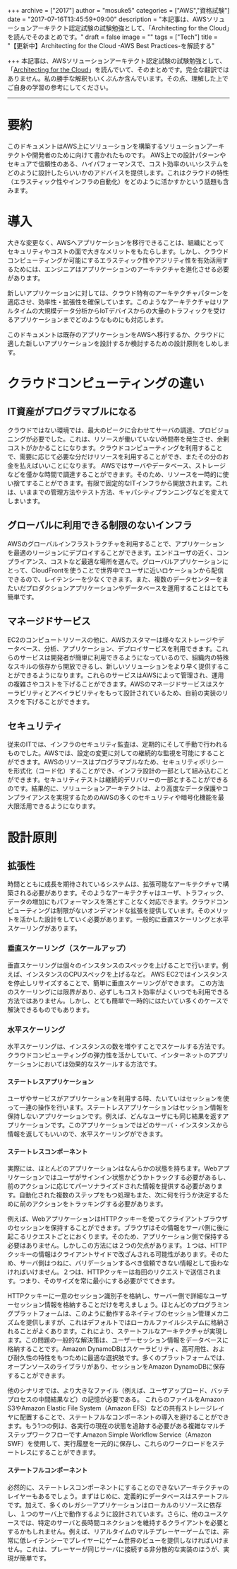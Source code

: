 +++
archive = ["2017"]
author = "mosuke5"
categories = ["AWS","資格試験"]
date = "2017-07-16T13:45:59+09:00"
description = "本記事は、AWSソリューションアーキテクト認定試験の試験勉強として、「Architecting for the Cloud」を読んでそのまとめです。"
draft = false
image = ""
tags = ["Tech"]
title = "【更新中】Architecting for the Cloud -AWS Best Practices-を解読する"

+++
本記事は、AWSソリューションアーキテクト認定試験の試験勉強として、「[Architecting for the Cloud](https://d1.awsstatic.com/whitepapers/AWS_Cloud_Best_Practices.pdf)」を読んでいて、そのまとめです。完全な翻訳ではありません。私の勝手な解釈もいくぶんか含んでいます。その点、理解した上でご自身の学習の参考にしてください。

<!--more-->

---

# 要約
このドキュメントはAWS上にソリューションを構築するソリューションアーキテクトや開発者のために向けて書かれたものです。
AWS上での設計パターンやセキュアで信頼性のある、ハイパフォーマンスで、コスト効率のいいシステムをどのように設計したらいいかのアドバイスを提供します。これはクラウドの特性（エラスティック性やインフラの自動化）をどのように活かすかという話題も含みます。

# 導入
大きな変更なく、AWSへアプリケーションを移行できることは、組織にとってセキュリティやコストの面で大きなメリットをもたらします。しかし、クラウドコンピューティングか可能にするエラスティック性やアジリティ性を有効活用するためには、エンジニアはアプリケーションのアーキテクチャを進化させる必要があります。

新しいアプリケーションに対しては、クラウド特有のアーキテクチャパターンを適応させ、効率性・拡張性を確保しています。このようなアーキテクチャはリアルタイムの大規模データ分析からIoTデバイスからの大量のトラフィックを受けるアプリケーションまでどのようなものにも対応します。

このドキュメントは既存のアプリケーションをAWSへ移行するか、クラウドに適した新しいアプリケーションを設計するか検討するための設計原則をしめします。

# クラウドコンピューティングの違い
## IT資産がプログラマブルになる
クラウドではない環境では、最大のピークに合わせてサーバの調達、プロビジョニングが必要でした。これは、リソースが働いていない時間帯を発生させ、余剰コストがかかることになります。クラウドコンピューティングを利用することで、需要に応じて必要な分だけリソースを利用することができ、またその分のお金を払えばいいことになります。
AWSではサーバやデータベース、ストレージなどを僅かな時間で調達することができます。そのため、リソースを一時的に使い捨てすることができます。有限で固定的なITインフラから開放されます。これは、いままでの管理方法やテスト方法、キャパシティプランニングなどを変えてしまいます。

## グローバルに利用できる制限のないインフラ
AWSのグローバルインフラストラクチャを利用することで、アプリケーションを最適のリージョンにデプロイすることができます。エンドユーザの近く、コンプライアンス、コストなど最適な場所を選んで。グローバルアプリケーションにとって、CloudFrontを使うことで世界中でユーザに近いロケーションから配信できるので、レイテンシーを少なくできます。また、複数のデータセンターをまたいだプロダクションアプリケーションやデータベースを運用することはとても簡単です。

## マネージドサービス
EC2のコンピュートリソースの他に、AWSカスタマーは様々なストレージやデータベース、分析、アプリケーション、デプロイサービスを利用できます。これらのサービスは開発者が簡単に利用できるようになっているので、組織内の特殊なスキルの依存から開放できるし、新しいソリューションをより早く提供することができるようになります。これらのサービスはAWSによって管理され、運用の複雑さやコストを下げることができます。AWSのマネージドサービスはスケーラビリティとアベイラビリティをもって設計されているため、自前の実装のリスクを下げることができます。

## セキュリティ
従来のITでは、インフラのセキュリティ監査は、定期的にそして手動で行われるものでした。AWSでは、設定の変更に対しての継続的な監視を可能にすることができます。AWSのリソースはプログラマブルなため、セキュリティポリシーを形式化（コード化）することができ、インフラ設計の一部として組み込むことができます。セキュリティテストは継続的デリバリーの一部とすることができるのです。結果的に、ソリューションアーキテクトは、より高度なデータ保護やコンプライアンスを実現するためのAWSの多くのセキュリティや暗号化機能を最大限活用できるようになります。


# 設計原則
## 拡張性
時間とともに成長を期待されているシステムは、拡張可能なアーキテクチャで構築される必要があります。そのようなアーキテクチャはユーザ、トラフィック、データの増加にもパフォーマンスを落とすことなく対応できます。クラウドコンピューティングは制限がないオンデマンドな拡張を提供しています。そのメリットを活かした設計をしていく必要があります。一般的に垂直スケーリングと水平スケーリングがあります。

### 垂直スケーリング（スケールアップ）
垂直スケーリングは個々のインスタンスのスペックを上げることで行います。例えば、インスタンスのCPUスペックを上げるなど。
AWS EC2ではインスタンスを停止しリサイズすることで、簡単に垂直スケーリングができます。
この方法のスケーリングには限界があり、必ずしもコスト効率がよくいつでも利用できる方法ではありません。しかし、とても簡単で一時的にはたいてい多くのケースで解決できるものでもあります。

### 水平スケーリング
水平スケーリングは、インスタンスの数を増やすことでスケールする方法です。クラウドコンピューティングの弾力性を活かしていて、インターネットのアプリケーションにおいては効果的なスケールする方法です。

#### ステートレスアプリケーション
ユーザやサービスがアプリケーションを利用する時、たいていはセッションを使って一連の操作を行います。ステートレスアプリケーションはセッション情報を保持しないアプリケーションです。例えば、どんなユーザにも同じ結果を返すアプリケーションです。このアプリケーションではどのサーバ・インスタンスから情報を返してもいいので、水平スケーリングができます。

#### ステートレスコンポーネント
実際には、ほとんどのアプリケーションはなんらかの状態を持ちます。Webアプリケーションではユーザがサインイン状態かどうかトラックする必要があるし、前のアクションに応じてパーソナライズドされた情報を提供する必要があります。自動化された複数のステップをもつ処理もまた、次に何を行うか決定するために前のアクションをトラッキングする必要があります。

例えば、WebアプリケーションはHTTPクッキーを使ってクライアントブラウザのセッションを保持することができます。ブラウザはその情報をサーバ側に後に起こるリクエストごとにおくります。そのため、アプリケーション側で保持する必要はありません。しかしこの方法には２つの欠点があります。１つは、HTTPクッキーの情報はクライアントサイドで改ざんされる可能性があります。そのため、サーバ側はつねに、バリデーションするべき信頼できない情報として扱わなければいけません。２つは、HTTPクッキーは毎回のリクエストで送信されます。つまり、そのサイズを常に最小にする必要がでてきます。

HTTPクッキーに一意のセッション識別子を格納し、サーバー側で詳細なユーザーセッション情報を格納することだけを考えましょう。ほとんどのプログラミングプラットフォームは、このように動作するネイティブのセッション管理メカニズムを提供しますが、これはデフォルトではローカルファイルシステムに格納されることがよくあります。これにより、ステートフルなアーキテクチャが実現します。この問題の一般的な解決策は、ユーザーセッション情報をデータベースに格納することです。Amazon DynamoDBはスケーラビリティ、高可用性、および耐久性の特性をもつために最適な選択肢です。多くのプラットフォームでは、オープンソースのライブラリがあり、セッションをAmazon DynamoDBに保存することができます。

他のシナリオでは、より大きなファイル（例えば、ユーザアップロード、バッチプロセスの中間結果など）の記憶が必要である。 これらのファイルをAmazon S3やAmazon Elastic File System（Amazon EFS）などの共有ストレージレイヤに配置することで、ステートフルなコンポーネントの導入を避けることができます。もう1つの例は、各実行の現在の状態を追跡する必要がある複雑なマルチステップワークフローです.Amazon Simple Workflow Service（Amazon SWF）を使用して、実行履歴を一元的に保存し、これらのワークロードをステートレスにすることができます。

#### ステートフルコンポーネント
必然的に、ステートレスコンポーネントにすることのできないアーキテクチャのレイヤーもあるでしょう。まずはじめに、定義的にデータベースはステートフルです。加えて、多くのレガシーアプリケーションはローカルのリソースに依存し、１つのサーバ上で動作するように設計されています。さらに、他のユースケースでは、特定のサーバと長時間コネクションを維持するクライアントを必要とするかもしれません。例えば、リアルタイムのマルチプレーヤーゲームでは、非常に低レイテンシーでプレイヤーにゲーム世界のビューを提供しなければいけません。これは、プレーヤーが同じサーバに接続する非分散的な実装のほうが、実現が簡単です。